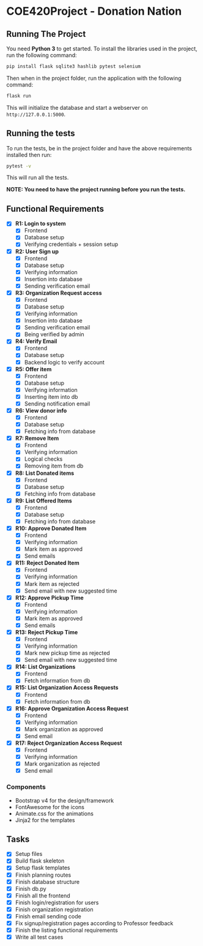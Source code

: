 # COE420Project - Donation Nation

## Running The Project

You need **Python 3** to get started.
To install the libraries used in the project, run the following command:

```bash
pip install flask sqlite3 hashlib pytest selenium
```

Then when in the project folder, run the application with the following command:

```bash
flask run
```

This will initialize the database and start a webserver on `http://127.0.0.1:5000`.

## Running the tests

To run the tests, be in the project folder and have the above requirements installed then run:

```bash
pytest -v
```

This will run all the tests.

**NOTE: You need to have the project running before you run the tests.**

## Functional Requirements

- [x] **R1: Login to system**
  - [x] Frontend
  - [x] Database setup
  - [x] Verifying credentials + session setup
- [x] **R2: User Sign up**
  - [x] Frontend
  - [x] Database setup
  - [x] Verifying information
  - [x] Insertion into database
  - [x] Sending verification email
- [x] **R3: Organization Request access**
  - [x] Frontend
  - [x] Database setup
  - [x] Verifying information
  - [x] Insertion into database
  - [x] Sending verification email
  - [x] Being verified by admin
- [x] **R4: Verify Email**
  - [x] Frontend
  - [x] Database setup
  - [x] Backend logic to verify account
- [x] **R5: Offer item**
  - [x] Frontend
  - [x] Database setup
  - [x] Verifying information
  - [x] Inserting item into db
  - [x] Sending notification email
- [x] **R6: View donor info**
  - [x] Frontend
  - [x] Database setup
  - [x] Fetching info from database
- [x] **R7: Remove Item**
  - [x] Frontend
  - [x] Verifying information
  - [x] Logical checks
  - [x] Removing item from db
- [x] **R8: List Donated items**
  - [x] Frontend
  - [x] Database setup
  - [x] Fetching info from database
- [x] **R9: List Offered Items**
  - [x] Frontend
  - [x] Database setup
  - [x] Fetching info from database
- [x] **R10: Approve Donated Item**
  - [x] Frontend
  - [x] Verifying information
  - [x] Mark item as approved
  - [x] Send emails
- [x] **R11: Reject Donated Item**
  - [x] Frontend
  - [x] Verifying information
  - [x] Mark item as rejected
  - [x] Send email with new suggested time
- [x] **R12: Approve Pickup Time**
  - [x] Frontend
  - [x] Verifying information
  - [x] Mark item as approved
  - [x] Send emails
- [x] **R13: Reject Pickup Time**
  - [x] Frontend
  - [x] Verifying information
  - [x] Mark new pickup time as rejected
  - [x] Send email with new suggested time
- [x] **R14: List Organizations**
  - [x] Frontend
  - [x] Fetch information from db
- [x] **R15: List Organization Access Requests**
  - [x] Frontend
  - [x] Fetch information from db
- [x] **R16: Approve Organization Access Request**
  - [x] Frontend
  - [x] Verifying information
  - [x] Mark organization as approved
  - [x] Send email
- [x] **R17: Reject Organization Access Request**
  - [x] Frontend
  - [x] Verifying information
  - [x] Mark organization as rejected
  - [x] Send email

### Components

- Bootstrap v4 for the design/framework
- FontAwesome for the icons
- Animate.css for the animations
- Jinja2 for the templates

## Tasks

- [x] Setup files
- [x] Build flask skeleton
- [x] Setup flask templates
- [x] Finish planning routes
- [x] Finish database structure
- [x] Finish db.py
- [x] Finish all the frontend
- [x] Finish login/registration for users
- [x] Finish organization registration
- [x] Finish email sending code
- [x] Fix signup/registration pages according to Professor feedback
- [x] Finish the listing functional requirements
- [x] Write all test cases
